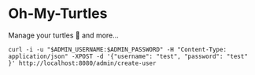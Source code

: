 # Oh-My-Turtles
Manage your turtles 🐢 and more...

```
curl -i -u "$ADMIN_USERNAME:$ADMIN_PASSWORD" -H "Content-Type: application/json" -XPOST -d '{"username": "test", "password": "test" }' http://localhost:8080/admin/create-user


```

